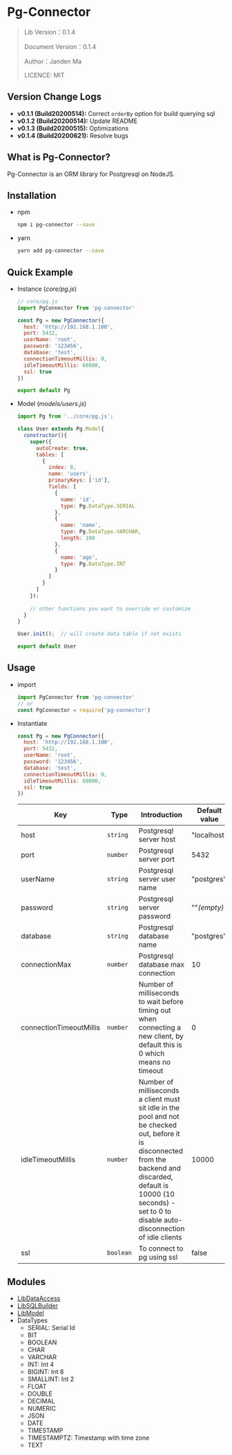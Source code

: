 # Pg-Connector

> Lib Version：0.1.4
>
> Document Version：0.1.4
>
> Author：Janden Ma
>
> LICENCE: MIT

## Version Change Logs

- **v0.1.1 (Build20200514):** Correct `orderBy` option for build querying sql
- **v0.1.2 (Build20200514):** Update README
- **v0.1.3 (Build20200515):** Optimizations
- **v0.1.4 (Build20200621):** Resolve bugs



## What is Pg-Connector?

Pg-Connector is an ORM library for Postgresql on NodeJS. 



## Installation

- npm 

  ```bash
  npm i pg-connector --save
  ```

- yarn

  ``` bash
  yarn add pg-connector --save
  ```



## Quick Example

- Instance (_core/pg.js_)

  ``` js
  // core/pg.js
  import PgConnector from 'pg-connector'
  
  const Pg = new PgConnector({
    host: 'http://192.168.1.100',
    port: 5432,
    userName: 'root',
    password: '123456',
    database: 'test',
    connectionTimeoutMillis: 0,
    idleTimeoutMillis: 60000,
    ssl: true
  })
  
  export default Pg
  ```

- Model (_models/users.js_)

  ```js
  import Pg from '../core/pg.js';
  
  class User extends Pg.Model{
    constructor(){
      super({
        autoCreate: true,
        tables: [
          {
            index: 0,
            name: 'users',
            primaryKeys: ['id'],
            fields: [
              {
                name: 'id',
                type: Pg.DataType.SERIAL
              },
              {
                name: 'name',
                type: Pg.DataType.VARCHAR,
                length: 100
              },
              {
                name: 'age',
                type: Pg.DataType.INT
              }
            ]
          }
        ]
      });
      
      // other functions you want to override or customize
    }
  }
  
  User.init();  // will create data table if not exists
  
  export default User
  ```



## Usage

- import 

  ```js
  import PgConnector from 'pg-connector'
  // or
  const PgConnector = require('pg-connector')
  ```

- Instantiate

  ```js
  const Pg = new PgConnector({
    host: 'http://192.168.1.100',
    port: 5432,
    userName: 'root',
    password: '123456',
    database: 'test',
    connectionTimeoutMillis: 0,
    idleTimeoutMillis: 60000,
    ssl: true
  })
  ```

  | Key                     | Type      | Introduction                                                 | Default value |
  | ----------------------- | --------- | ------------------------------------------------------------ | ------------- |
  | host                    | `string`  | Postgresql server host                                       | "localhost"   |
  | port                    | `number`  | Postgresql server port                                       | 5432          |
  | userName                | `string`  | Postgresql server user name                                  | "postgres"    |
  | password                | `string`  | Postgresql server password                                   | ""_(empty)_   |
  | database                | `string`  | Postgresql database name                                     | "postgres"    |
  | connectionMax           | `number`  | Postgresql database max connection                           | 10            |
  | connectionTimeoutMillis | `number`  | Number of milliseconds to wait before timing out when connecting a new client, by default this is 0 which means no timeout | 0             |
  | idleTimeoutMillis       | `number`  | Number of milliseconds a client must sit idle in the pool and not be checked out, before it is disconnected from the backend and discarded, default is 10000 (10 seconds) - set to 0 to disable auto-disconnection of idle clients | 10000         |
  | ssl                     | `boolean` | To connect to pg using ssl                                   | false         |



## Modules

- [LibDataAccess](https://github.com/JandenMa/pg-connector/blob/master/LibDataAccess.md)
- [LibSQLBuilder](https://github.com/JandenMa/pg-connector/blob/master/LibSQLBuilder.md)
- [LibModel](https://github.com/JandenMa/pg-connector/blob/master/LibModel.md)
- DataTypes
  - SERIAL: Serial Id
  - BIT
  - BOOLEAN
  - CHAR
  - VARCHAR
  - INT: Int 4
  - BIGINT: Int 8
  - SMALLINT: Int 2
  - FLOAT
  - DOUBLE
  - DECIMAL
  - NUMERIC
  - JSON
  - DATE
  - TIMESTAMP
  - TIMESTAMPTZ: Timestamp with time zone
  - TEXT